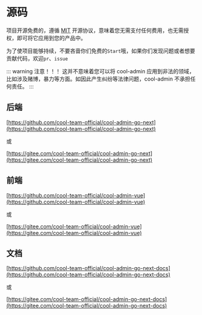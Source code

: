 # 源码

项目开源免费的，遵循 [MIT](https://baike.baidu.com/item/MIT%E8%AE%B8%E5%8F%AF%E8%AF%81/6671281) 开源协议，意味着您无需支付任何费用，也无需授权，即可将它应用到您的产品中。

为了使项目能够持续，不要吝啬你们免费的`Start`哦，如果你们发现问题或者想要贡献代码，欢迎`pr`、`issue`

::: warning 注意！！！
这并不意味着您可以将 cool-admin 应用到非法的领域，比如涉及赌博，暴力等方面。如因此产生纠纷等法律问题，cool-admin 不承担任何责任。
:::

## 后端

[https://github.com/cool-team-official/cool-admin-go-next](https://github.com/cool-team-official/cool-admin-go-next)

或

[https://gitee.com/cool-team-official/cool-admin-go-next](https://gitee.com/cool-team-official/cool-admin-go-next)

## 前端

[https://github.com/cool-team-official/cool-admin-vue](https://github.com/cool-team-official/cool-admin-vue)

或

[https://gitee.com/cool-team-official/cool-admin-vue](https://gitee.com/cool-team-official/cool-admin-vue)

## 文档

[https://github.com/cool-team-official/cool-admin-go-next-docs](https://github.com/cool-team-official/cool-admin-go-next-docs)

或

[https://gitee.com/cool-team-official/cool-admin-go-next-docs](https://gitee.com/cool-team-official/cool-admin-go-next-docs)
